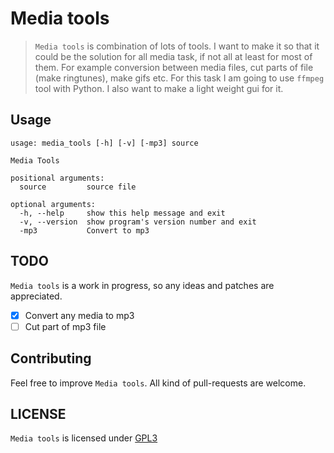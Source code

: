# Media tools

> `Media tools` is combination of lots of tools. I want to make it so that it
> could be the solution for all media task, if not all at least for most of
> them. For example conversion between media files, cut parts of file (make ringtunes), make
> gifs etc. For this task I am going to use `ffmpeg` tool with Python. I also
> want to make a light weight gui for it.

Usage
-----

```
usage: media_tools [-h] [-v] [-mp3] source

Media Tools

positional arguments:
  source         source file

optional arguments:
  -h, --help     show this help message and exit
  -v, --version  show program's version number and exit
  -mp3           Convert to mp3
```

TODO
----

`Media tools` is a work in progress, so any ideas and patches are appreciated.

* [x] Convert any media to mp3
* [ ] Cut part of mp3 file

Contributing
------------

Feel free to improve `Media tools`. All kind of pull-requests are welcome.

LICENSE
------

`Media tools` is licensed under 
[GPL3](https://github.com/nagracks/media_tools/blob/master/LICENSE)

